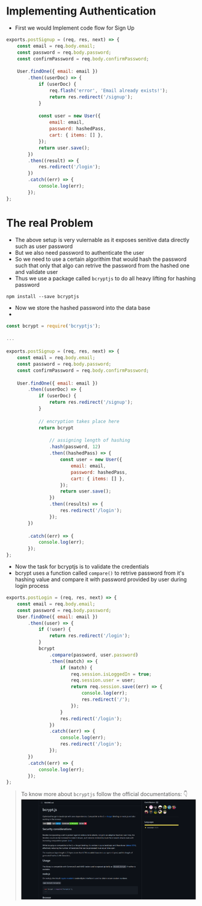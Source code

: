 # Implementing Authentication
- First we would Implement code flow for Sign Up

```js
exports.postSignup = (req, res, next) => {
    const email = req.body.email;
    const password = req.body.password;
    const confirmPassword = req.body.confirmPassword;

    User.findOne({ email: email })
        .then((userDoc) => {
            if (userDoc) {
                req.flash('error', 'Email already exists!');
                return res.redirect('/signup');
            }

            const user = new User({
                email: email,
                password: hashedPass,
                cart: { items: [] },
            });
            return user.save();
        })
        .then((result) => {
            res.redirect('/login');
        })
        .catch((err) => {
            console.log(err);
        });
};
```

# The real Problem
- The above setup is very vulernable as it exposes senitive data directly such as user password
- But we also need password to authenticate the user
- So we need to use a certain algorithim that would hash the password such that only that algo can retrive the password from the hashed one and validate user
- Thus we use a package called `bcryptjs` to do all heavy lifting for hashing password
```
npm install --save bcryptjs
```
- Now we store the hashed password into the data base
- 
```js
const bcrypt = require('bcryptjs');

...

exports.postSignup = (req, res, next) => {
    const email = req.body.email;
    const password = req.body.password;
    const confirmPassword = req.body.confirmPassword;

    User.findOne({ email: email })
        .then((userDoc) => {
            if (userDoc) {
                return res.redirect('/signup');
            }

            // encryption takes place here
            return bcrypt

                // assigning length of hashing
                .hash(password, 12)
                .then((hashedPass) => {
                    const user = new User({
                        email: email,
                        password: hashedPass,
                        cart: { items: [] },
                    });
                    return user.save();
                })
                .then((results) => {
                    res.redirect('/login');
                });
        })

        .catch((err) => {
            console.log(err);
        });
};
```
- Now the task for bcryptjs is to validate the credentials
- bcrypt uses a function called `compare()` to retrive password from it's hashing value and compare it with password provided by user during login process
```js
exports.postLogin = (req, res, next) => {
    const email = req.body.email;
    const password = req.body.password;
    User.findOne({ email: email })
        .then((user) => {
            if (!user) {
                return res.redirect('/login');
            }
            bcrypt
                .compare(password, user.password)
                .then((match) => {
                    if (match) {
                        req.session.isLoggedIn = true;
                        req.session.user = user;
                        return req.session.save((err) => {
                            console.log(err);
                            res.redirect('/');
                        });
                    }
                    res.redirect('/login');
                })
                .catch((err) => {
                    console.log(err);
                    res.redirect('/login');
                });
        })
        .catch((err) => {
            console.log(err);
        });
};
```

> To know more about `bcryptjs` follow the official documentations: 👇 
> [![bcryptjs](../screen_shots/bcryptjs.png)](https://github.com/dcodeIO/bcrypt.js)